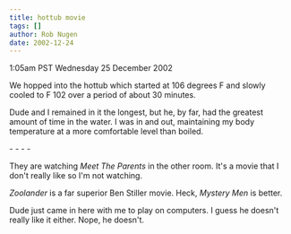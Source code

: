 ```yaml
---
title: hottub movie
tags: []
author: Rob Nugen
date: 2002-12-24
---
```


<p class=date>1:05am PST Wednesday 25 December 2002</p>

<p>We hopped into the hottub which started at 106 degrees F and slowly
cooled to F 102 over a period of about 30 minutes.</p>

<p>Dude and I remained in it the longest, but he, by far, had the
greatest amount of time in the water.  I was in and out, maintaining
my body temperature at a more comfortable level than boiled.</p>

<p>- - - -</p>

<p>They are watching <em>Meet The Parents</em> in the other room.
It's a movie that I don't really like so I'm not watching.</p>

<p><em>Zoolander</em> is a far superior Ben Stiller movie.  Heck,
<em>Mystery Men</em> is better.</p>

<p>Dude just came in here with me to play on computers.  I guess he
doesn't really like it either.  Nope, he doesn't.</p>

